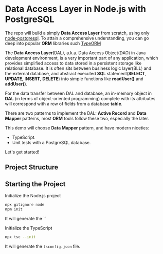 # Data Access Layer in Node.js with PostgreSQL

The repo will build a simply **Data Access Layer** from scratch, using only [node-postgresql](https://github.com/brianc/node-postgres). To attain a comprehensive understanding, you can go deep into popular **ORM** libraries such [TypeORM](https://github.com/typeorm/typeorm)

The **Data Access Layer**(DAL), a.k.a. Data Access Object(DAO) in Java development environment, is a very important part of any application, which provides simplified access to data stored in a persistent storage like relational database. It is often sits between business logic layer(BLL) and the external database, and abstract executed **SQL** statement(**SELECT**, **UPDATE**, **INSERT**, **DELETE**) into simple functions like **readUser()** and **addUser()**.

For the data transfer between DAL and database, an in-memory object in **DAL** (in terms of object-oriented programming) complete with its attributes will correspond with a row of fields from a database **table**.

There are two patterns to implement the DAL: **Active Record** and **Data Mapper** patterns, most **ORM** tools follow these two, especially the later.

This demo will choose **Data Mapper** pattern, and have modern niceties:

- TypeScript.
- Unit tests with a PostgreSQL database.

Let's get started!

## Project Structure


## Starting the Project

Initialize the Node.js project

```sh
npx gitignore node
npm init
```

It will generate the ``

Initialize the TypeScript

```sh
npx tsc --init
```

It will generate the `tsconfig.json` file.